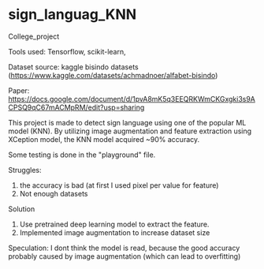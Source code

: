 # sign_languag_KNN
College_project

Tools used: 
Tensorflow, scikit-learn, 

Dataset source: 
kaggle bisindo datasets 
(https://www.kaggle.com/datasets/achmadnoer/alfabet-bisindo)

Paper:
https://docs.google.com/document/d/1pvA8mK5q3EEQRKWmCKGxgki3s9ACPSQ9qC67mACMpRM/edit?usp=sharing

This project is made to detect sign language using one of the popular ML model (KNN). By utilizing image augmentation and feature extraction using XCeption model, the KNN model acquired ~90% accuracy.

Some testing is done in the "playground" file.

Struggles:
1. the accuracy is bad (at first I used pixel per value for feature)
2. Not enough datasets

Solution
1. Use pretrained deep learning model to extract the feature.
2. Implemented image augmentation to increase dataset size

Speculation:
I dont think the model is read, because the good accuracy probably caused by image augmentation (which can lead to overfitting)